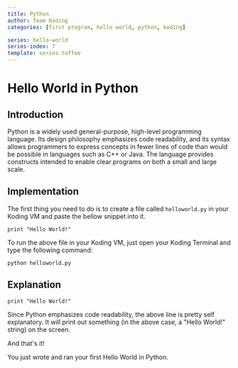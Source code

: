 ```yaml
---
title: Python
author: Team Koding
categories: [first program, hello world, python, koding]

series: hello-world
series-index: 7
template: series.toffee
---
```


# Hello World in Python

## Introduction

Python is a widely used general-purpose, high-level programming language. Its design philosophy emphasizes code readability, and its syntax allows programmers to express concepts in fewer lines of code than would be possible in languages such as C++ or Java. The language provides constructs intended to enable clear programs on both a small and large scale.

## Implementation

The first thing you need to do is to create a file called `helloworld.py` in your Koding VM and paste the bellow snippet into it.

```
print "Hello World!"
```

To run the above file in your Koding VM, just open your Koding Terminal and type the following command:

```
python helloworld.py
```

## Explanation

```
print "Hello World!"
```

Since Python emphasizes code readability, the above line is pretty self explanatory. It will print out something (in the above case, a "Hello World!" string) on the screen.

And that's it!

You just wrote and ran your first Hello World in Python.
